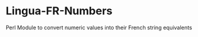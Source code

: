 Lingua-FR-Numbers
=================

Perl Module to convert numeric values into their French string equivalents
